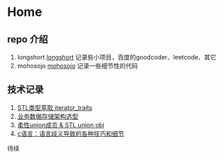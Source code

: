 # Home


## repo 介绍
1. longshort
  [longshort](https://github.com/isfull/longshort)
  记录些小项目，百度的goodcoder、leetcode、其它
2. mohosojo
  [mohosojo](https://github.com/isfull/mohosojo)
  记录一些细节性的代码
  
## 技术记录
1. [STL类型萃取 iterator_traits](./interator_traits.md)
2. [业务数据存储架构选型](./buz_data_store_structure.md)
3. [柔性union成员 & STL union obj](./FlexibleArray.md)
4. [c语言：语言歧义导致的各种技巧和细节](./fucking_c.md)

待续



